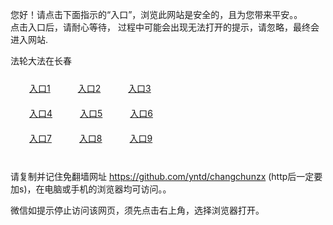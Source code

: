 您好！请点击下面指示的“入口”，浏览此网站是安全的，且为您带来平安。。 <br/>
点击入口后，请耐心等待， 过程中可能会出现无法打开的提示，请忽略，最终会进入网站. </br>

法轮大法在长春<br/>
<div style="padding:10px"><a style="margin:20px" target="_blank" href="https://dn0jo8lhvb45.cloudfront.net/2Qpsp?vkftzy" id="ccLink1" rel="nofollow">入口1</a> <a target="_blank" style="margin:20px" href="https://d3movw2kna9nxd.cloudfront.net/2Qpsp?qaefh" id="ccLink2" rel="nofollow">入口2</a> <a style="margin:20px" target="_blank" href="https://d1s3gjsuc6dj78.cloudfront.net/2Qpsp?qokjbsct" id="ccLink3" rel="nofollow">入口3</a></div>

<div style="padding:10px" ><a style="margin:20px" target="_blank" href="https://dn0jo8lhvb45.cloudfront.net/2Qpsp?vkftzy" id="ccLink4" rel="nofollow">入口4</a> <a style="margin:20px" href="https://d3movw2kna9nxd.cloudfront.net/2Qpsp?qaefh" target="_blank" id="ccLink5" rel="nofollow">入口5</a> <a style="margin:20px" href="https://d1s3gjsuc6dj78.cloudfront.net/2Qpsp?qokjbsct" target="_blank" id="ccLink6" rel="nofollow">入口6</a></div>

<div style="padding:10px"><a style="margin:20px" target="_blank" href="https://dn0jo8lhvb45.cloudfront.net/2Qpsp?vkftzy" id="ccLink7" rel="nofollow">入口7</a> <a style="margin:20px" href="https://d3movw2kna9nxd.cloudfront.net/2Qpsp?qaefh" target="_blank" id="ccLink8" rel="nofollow">入口8</a> <a style="margin:20px" target="_blank" href="https://d1s3gjsuc6dj78.cloudfront.net/2Qpsp?qokjbsct" id="ccLink9" rel="nofollow">入口9</a></div>

<br/>



请复制并记住免翻墙网址 https://github.com/yntd/changchunzx (http后一定要加s)，在电脑或手机的浏览器均可访问。。<br/>

微信如提示停止访问该网页，须先点击右上角，选择浏览器打开。
